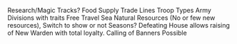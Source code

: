 Research/Magic Tracks?
Food Supply
Trade Lines
Troop Types
Army Divisions with traits
Free Travel Sea
Natural Resources (No or few new resources), Switch to show or not
Seasons?
Defeating House allows raising of New Warden with total loyalty.
Calling of Banners Possible